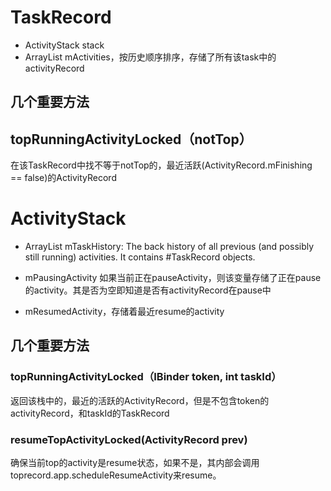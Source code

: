 # TaskRecord

- ActivityStack stack
- ArrayList<ActivityRecord> mActivities，按历史顺序排序，存储了所有该task中的activityRecord

## 几个重要方法

## topRunningActivityLocked（notTop）
在该TaskRecord中找不等于notTop的，最近活跃(ActivityRecord.mFinishing == false)的ActivityRecord


# ActivityStack

- ArrayList<TaskRecord> mTaskHistory:  The back history of all previous (and possibly still running) activities.  It contains #TaskRecord objects.

- mPausingActivity 如果当前正在pauseActivity，则该变量存储了正在pause的activity。其是否为空即知道是否有activityRecord在pause中
- mResumedActivity，存储着最近resume的activity



## 几个重要方法

### topRunningActivityLocked（IBinder token, int taskId）

返回该栈中的，最近的活跃的ActivityRecord，但是不包含token的activityRecord，和taskId的TaskRecord

### resumeTopActivityLocked(ActivityRecord prev)

确保当前top的activity是resume状态，如果不是，其内部会调用toprecord.app.scheduleResumeActivity来resume。

